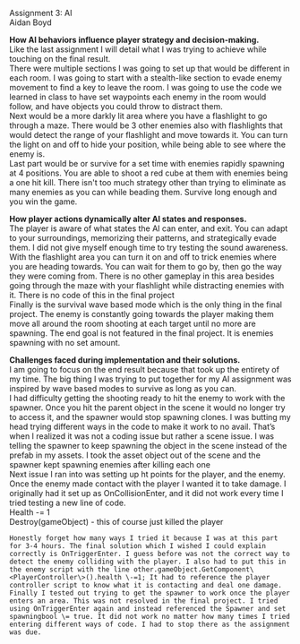 Assignment 3: AI  
Aidan Boyd

**How AI behaviors influence player strategy and decision-making.**   
	Like the last assignment I will detail what I was trying to achieve while touching on the final result.   
	There were multiple sections I was going to set up that would be different in each room. I was going to start with a stealth-like section to evade enemy movement to find a key to leave the room. I was going to use the code we learned in class to have set waypoints each enemy in the room would follow, and have objects you could throw to distract them.   
Next would be a more darkly lit area where you have a flashlight to go through a maze. There would be 3 other enemies also with flashlights that would detect the range of your flashlight and move towards it. You can turn the light on and off to hide your position, while being able to see where the enemy is.   
Last part would be or survive for a set time with enemies rapidly spawning at 4 positions. You are able to shoot a red cube at them with enemies being a one hit kill. There isn't too much strategy other than trying to eliminate as many enemies as you can while beading them. Survive long enough and you win the game.    

**How player actions dynamically alter AI states and responses.**  
	The player is aware of what states the AI can enter, and exit. You can adapt to your surroundings, memorizing their patterns, and strategically evade them.  I did not give myself enough time to try testing the sound awareness.   
With the flashlight area you can turn it on and off to trick enemies where you are heading towards. You can wait for them to go by, then go the way they were coming from. There is no other gameplay in this area besides going through the maze with your flashlight while distracting enemies with it. There is no code of this in the final project  
Finally is the survival wave based mode which is the only thing in the final project. The enemy is constantly going towards the player making them move all around the room shooting at each target until no more are spawning. The end goal is not featured in the final project. It is enemies spawning with no set amount.  

**Challenges faced during implementation and their solutions.**    
	I am going to focus on the end result because that took up the entirety of my time. The big thing I was trying to put together for my AI assignment was inspired by wave based modes to survive as long as you can.   
	I had difficulty getting the shooting ready to hit the enemy to work with the spawner. Once you hit the parent object in the scene it would no longer try to access it, and the spawner would stop spawning clones. I was butting my head trying different ways in the code to make it work to no avail. That’s when I realized it was not a coding issue but rather a scene issue. I was telling the spawner to keep spawning the object in the scene instead of the prefab in my assets. I took the asset object out of the scene and the spawner kept spawning enemies after killing each one  
	Next issue I ran into was setting up ht points for the player, and the enemy. Once the enemy made contact with the player I wanted it to take damage. I originally had it set up as OnCollisionEnter, and it did not work every time I tried testing a new line of code.   
	Health \-= 1  
	Destroy(gameObject) \- this of course just killed the player   
	  
	Honestly forget how many ways I tried it because I was at this part for 3-4 hours. The final solution which I wished I could explain correctly is OnTriggerEnter. I guess before was not the correct way to detect the enemy colliding with the player. I also had to put this in the enemy script with the line other.gameObject.GetComponent\<PlayerController\>().health \-=1; It had to reference the player controller script to know what it is contacting and deal one damage.     
	Finally I tested out trying to get the spawner to work once the player enters an area. This was not resolved in the final project. I tried using OnTriggerEnter again and instead referenced the Spawner and set spawningbool \= true. It did not work no matter how many times I tried entering different ways of code. I had to stop there as the assignment was due. 